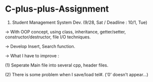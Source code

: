 # C-plus-plus-Assignment

1. Student Management System Dev. (9/28, Sat / Deadline : 10/1, Tue)


-> With OOP concept, using class, inheritance, getter/setter, constructor/destructor, file I/O techniques.

-> Develop Insert, Search function.

-> What I have to improve :

  (1) Seperate Main file into several cpp, header files.
  
  (2) There is some problem when I save/load tel#. ('0' doesn't appear...)
  
  
